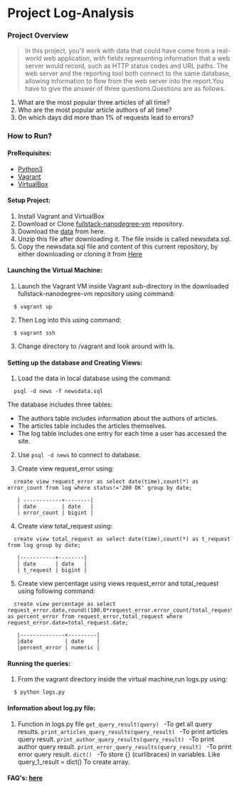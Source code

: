 # Project Log-Analysis

### Project Overview
>In this project, you'll work with data that could have come from a real-world web application, with fields representing information that a web server would record, such as HTTP status codes and URL paths. The web server and the reporting tool both connect to the same database, allowing information to flow from the web server into the report.You have to give the answer of three questions.Questions are as follows.
1. What are the most popular three articles of all time?
2. Who are the most popular article authors of all time?
3. On which days did more than 1% of requests lead to errors?

### How to Run?

#### PreRequisites:
  * [Python3](https://www.python.org/)
  * [Vagrant](https://www.vagrantup.com/)
  * [VirtualBox](https://www.virtualbox.org/)

#### Setup Project:
  1. Install Vagrant and VirtualBox
  2. Download or Clone [fullstack-nanodegree-vm](https://github.com/udacity/fullstack-nanodegree-vm) repository.
  3. Download the [data](https://d17h27t6h515a5.cloudfront.net/topher/2016/August/57b5f748_newsdata/newsdata.zip) from here.
  4. Unzip this file after downloading it. The file inside is called newsdata.sql.
  5. Copy the newsdata.sql file and content of this current repository, by either downloading or cloning it from
  [Here](https://github.com/mvcman/Log-Analysis)


#### Launching the Virtual Machine:
  1. Launch the Vagrant VM inside Vagrant sub-directory in the downloaded fullstack-nanodegree-vm repository using command:

  ```
    $ vagrant up
  ```
  2. Then Log into this using command:

  ```
    $ vagrant ssh
  ```
  3. Change directory to /vagrant and look around with ls.

#### Setting up the database and Creating Views:

  1. Load the data in local database using the command:

  ```
    psql -d news -f newsdata.sql
  ```
  The database includes three tables:
  * The authors table includes information about the authors of articles.
  * The articles table includes the articles themselves.
  * The log table includes one entry for each time a user has accessed the site.

  2. Use `psql -d news` to connect to database.

  3. Create view request_error using:
  ```
    create view request_error as select date(time),count(*) as error_count from log where status!='200 OK' group by date;
  ```
  ```|  Column     |  Type  |
     | ------------+--------|
     | date        | date   |
     | error_count | bigint |
  ```


  4. Create view total_request using:

  ```
    create view total_request as select date(time),count(*) as t_request from log group by date;
  ```
  ```|  Column   |  Type  |
     |-----------+--------|
     | date      | date   |
     | t_request | bigint |
  ```

  5. Create view percentage using views request_error and total_request using following command:
  ```
    create view percentage as select request_error.date,round((100.0*request_error.error_count/total_request.t_request),2) as percent_error from request_error,total_request where request_error.date=total_request.date;
  ```
  ```|  Column      |  Type   |
     |--------------+---------|
     |date          | date    |
     |percent_error | numeric |
  ```


#### Running the queries:
  1. From the vagrant directory inside the virtual machine,run logs.py using:
  ```
    $ python logs.py
  ```
#### Information about log.py file:

  1. Function in logs.py file
    ```get_query_result(query)
    ```
      -To get all query results.
    ```print_articles_query_results(query_result)
    ```
      -To print articles query result.
    ```print_author_query_results(query_result)
    ```
      -To print author query result.
    ```print_error_query_results(query_result)
    ```
      -To print error query result.
    ```dict()
    ```
      -To store {} (curlibraces) in variables. Like query_1_result = dict() To create array.

#### FAQ's: [here](https://classroom.udacity.com/nanodegrees/nd004/parts/8d3e23e1-9ab6-47eb-b4f3-d5dc7ef27bf0/modules/bc51d967-cb21-46f4-90ea-caf73439dc59/lessons/262a84d7-86dc-487d-98f9-648aa7ca5a0f/concepts/b2ff9cba-210e-463e-9321-2605f65491a9)
